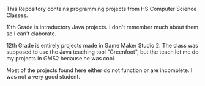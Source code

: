 This Repository contains programming projects from HS Computer Science Classes.

11th Grade is intraductory Java projects. I don't remember much about them so I can't elaborate.

12th Grade is entirely projects made in Game Maker Studio 2. The class was supposed to use the Java teaching tool "Greenfoot",
but the teach let me do my projects in GMS2 because he was cool.

Most of the projects found here either do not function or are incomplete. I was not a very good student.
